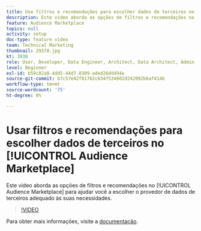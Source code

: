 ```yaml
---
title: Use filtros e recomendações para escolher dados de terceiros no Audience Marketplace
description: Este vídeo aborda as opções de filtros e recomendações no Audience Marketplace para ajudar você a escolher o provedor de dados de terceiros certo para suas necessidades.
feature: Audience Marketplace
topics: null
activity: setup
doc-type: feature video
team: Technical Marketing
thumbnail: 29370.jpg
kt: 3938
role: User, Developer, Data Engineer, Architect, Data Architect, Admin, Leader
level: Beginner
exl-id: b59c82a0-4dd5-44d7-8309-aded26dd494e
source-git-commit: b7c57e42f81762c634f534602d242092b6af414b
workflow-type: tm+mt
source-wordcount: '75'
ht-degree: 0%

---
```


# Usar filtros e recomendações para escolher dados de terceiros no [!UICONTROL Audience Marketplace]

Este vídeo aborda as opções de filtros e recomendações no [!UICONTROL Audience Marketplace] para ajudar você a escolher o provedor de dados de terceiros adequado às suas necessidades.

>[!VIDEO](https://video.tv.adobe.com/v/29370/?quality=12)

Para obter mais informações, visite a [documentação](https://experienceleague.adobe.com/docs/audience-manager/user-guide/features/audience-marketplace/audience-marketplace-for-data-buyers/marketplace-data-buyers.html?lang=pt-BR).
